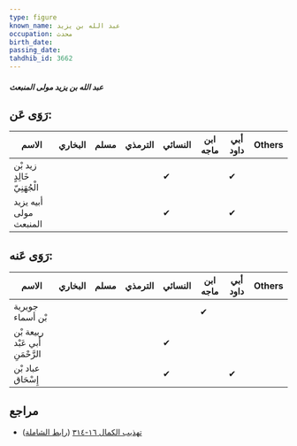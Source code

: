 ```yaml
---
type: figure
known_name: عبد الله بن يزيد
occupation: محدث
birth_date:
passing_date:
tahdhib_id: 3662
---
```

##### عبد الله بن يزيد مولى المنبعث

## رَوَى عَن:
| الاسم                       | البخاري | مسلم | الترمذي | النسائي | ابن ماجه | أبي داود | Others |
| --------------------------- | ------- | ---- | ------- | ------- | -------- | -------- | ------ |
| زيد بْن خَالِدٍ الْجُهَنِيّ |         |      |         | ✔       |          | ✔        |        |
| أبيه يزيد مولى المنبعث      |         |      |         | ✔       |          | ✔        |        |
## رَوَى عَنه:
| الاسم                            | البخاري | مسلم | الترمذي | النسائي | ابن ماجه | أبي داود | Others |
| -------------------------------- | ------- | ---- | ------- | ------- | -------- | -------- | ------ |
| جويرية بْن أسماء                 |         |      |         |         | ✔        |          |        |
| ربيعة بْن أَبي عَبْد الرَّحْمَنِ |         |      |         | ✔       |          |          |        |
| عباد بْن إِسْحَاق                |         |      |         | ✔       |          | ✔        |        |
## مراجع
- [تهذيب الكمال ١٦-٣١٤](obsidian://open?vault=Tahdhib-al-Kamal&file=Figures/٣٦٦٢-عبد%20الله%20بن%20يزيد%20مولى%20المنبعث) ([رابط الشاملة](https://shamela.ws/book/3722/8307))